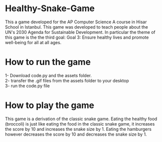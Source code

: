 # Healthy-Snake-Game

This a game developed for the AP Computer Science A course in Hisar School in Istanbul. This game was developed to teach people about the UN's 2030 Agenda for Sustainable Development. In particular the theme of this game is the the third goal: Goal 3: Ensure healthy lives and promote well-being for all at all ages.

# How to run the game
1- Download code.py and the assets folder.                                                                                     
2- transfer the .gif files from the assets folder to your desktop                                                             
3- run the code.py file                                                                                                       



# How to play the game
This game is a derivation of the classic snake game. Eating the healthy food (broccoli) is just like eating the food in the classic snake game, it increases the score by 10 and increases the snake size by 1. Eating the hamburgers however decreases the score by 10 and decreases the snake size by 1.
